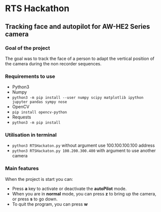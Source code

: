 # RTS Hackathon
## Tracking face and autopilot for AW-HE2 Series camera

### Goal of the project
The goal was to track the face of a person to adapt the vertical position of the camera during the non recorder sequences.

### Requirements to use
* Python3   
* Numpy   
 * `python3 -m pip install --user numpy scipy matplotlib ipython jupyter pandas sympy nose`
* OpenCV
 * `pip install opencv-python`       
* Requests
 * `python3 -m pip install`

### Utilisation in terminal
* `python3 RTSHackaton.py` without argument use 100.100.100.100 address
* `python3 RTSHackaton.py 100.200.300.400` with argument to use another camera

### Main features     
When the project is start you can:  
* Press **a** key to activate or deactivate the **autoPilot** mode.  
* When you are in **normal** mode, you can press **z** to bring up the camera, or press **s** to go down.
* To quit the program, you can press **w**
